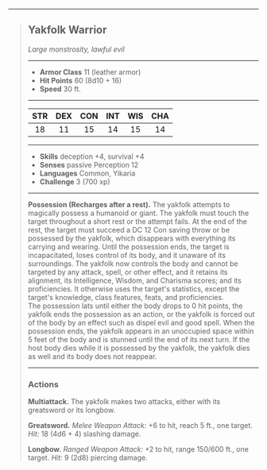 ***
> ## Yakfolk Warrior
> *Large monstrosity, lawful evil*
> 
> ***
> 
> - **Armor Class** 11 (leather armor)
> - **Hit Points** 60 (8d10 + 16)
> - **Speed** 30 ft.
> 
> ***
> 
> |STR|DEX|CON|INT|WIS|CHA|
> |:---:|:---:|:---:|:---:|:---:|:---:|
> |18|11|15|14|15|14|
> 
> ***
> 
> - **Skills** deception +4, survival +4
> - **Senses** passive Perception 12
> - **Languages** Common, Yikaria
> - **Challenge** 3 (700 xp)
> 
> ***
> 
> **Possession (Recharges after a rest).** The yakfolk attempts to magically possess a humanoid or giant. The yakfolk must touch the target throughout a short rest or the attempt fails. At the end of the rest, the target must succeed a DC 12 Con saving throw or be possessed by the yakfolk, which disappears with everything its carrying and wearing. Until the possession ends, the target is incapacitated, loses control of its body, and it unaware of its surroundings. The yakfolk now controls the body and cannot be targeted by any attack, spell, or other effect, and it retains its alignment, its Intelligence, Wisdom, and Charisma scores; and its proficiencies. It otherwise uses the target's statistics, except the target's knowledge, class features, feats, and proficiencies.  
> The possession lats until either the body drops to 0 hit points, the yakfolk ends the possession as an action, or the yakfolk is forced out of the body by an effect such as dispel evil and good spell. When the possession ends, the yakfolk appears in an unoccupied space within 5 feet of the body and is stunned until the end of its next turn. If the host body dies while it is possessed by the yakfolk, the yakfolk dies as well and its body does not reappear.
> 
> ***
> 
> ### Actions
> **Multiattack.** The yakfolk makes two attacks, either with its greatsword or its longbow.
> 
> **Greatsword.** *Melee Weapon Attack:* +6 to hit, reach 5 ft., one target. *Hit:* 18 (4d6 + 4) slashing damage.
> 
> **Longbow.** *Ranged Weapon Attack:* +2 to hit, range 150/600 ft., one target. *Hit:* 9 (2d8) piercing damage.
